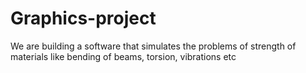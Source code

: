 # Graphics-project
We are building a software that simulates the problems of strength of materials like bending of beams, torsion, vibrations etc

